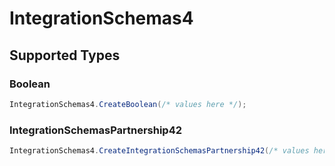 # IntegrationSchemas4


## Supported Types

### Boolean

```csharp
IntegrationSchemas4.CreateBoolean(/* values here */);
```

### IntegrationSchemasPartnership42

```csharp
IntegrationSchemas4.CreateIntegrationSchemasPartnership42(/* values here */);
```
